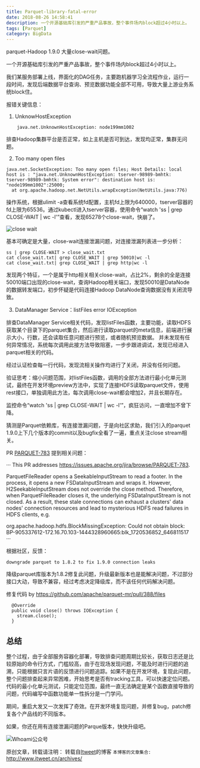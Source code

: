```yaml
---
title: Parquet-library-fatal-error
date: 2018-08-26 14:58:41
description: 一个开源基础库引发的严重产品事故，整个事件场内block超过4小时以上。
tags: [Parquet]
category: BigData
---
```


parquet-Hadoop 1.9.0 大量close-wait问题。

一个开源基础库引发的严重产品事故，整个事件场内block超过4小时以上。

我们某服务部署上线，界面化的DAG任务，主要跑机器学习全流程作业，运行一段时间，发现后端数据平台查询、预览数据功能全部不可用，导致大量上游业务系统block住。

报错关键信息：

1. UnknowHostException

```
    java.net.UnknownHostException: node199mm1002
```

排查Hadoop集群平台是否正常，如上主机是否可到达，发现均正常，集群无问题。

2. Too many open files

```
java.net.SocketException: Too many open files; Host Details: local host is : "java.net.UnknownHostException: tserver-98989-bmhtk: tserver-98989-bmhtk: System error": destination host is: "node199mm1002":25000; 
  at org.apache.hadoop.net.NetUtils.wrapException(NetUtils.java:776)
```

操作系统，根据ulimit -a查看系统fd配置，主机fd上限为640000，tserver容器的fd上限为65536。通过kubectl进入tserver容器，使用命令“watch 'ss | grep CLOSE-WAIT | wc -l'”查看，发现65278个close-wait，快崩了。

![close wait](https://www.itweet.cn/screenshots/close-wait.png)

基本可确定是大量，close-wait连接泄漏问题，对连接泄漏列表进一步分析：

```
ss | grep CLOSE-WAIT > close_wait.txt
cat close_wait.txt| grep CLOSE_WAIT | grep 50010|wc -l
cat close_wait.txt| grep CLOSE_WAIT | grep http|wc -l
```

发现两个特征，一个是属于http相关相关close-wait，占比2%，剩余的全是连接50010端口出现的close-wait，查询Hadoop相关端口，发现50010是DataNode的数据转发端口，初步怀疑是代码连接Hadoop DataNode查询数据没有关闭流导致。

3. DataManager Service：listFiles error IOException  

排查DataManager Service相关代码，发现listFiles函数，主要功能，读取HDFS获取某个目录下的parquet集合，然后进行读取parquet的meta信息，前端进行展示大小，行数，还会读取任意问题进行预览，或者随机预览数据。
并未发现有任何异常情况，系统每次调用此接方法导致阻塞，一步步跟进调试，发现已经进入parquet相关的代码。

经过认证检查每一行代码，发现流相关操作均进行了关闭，并没有任何问题。

验证思考：缩小问题范围，对listFiles函数，调用的全部方法进行最小化单元测试，最终在开发环境preview方法中，实现了连接HDFS读取parquet文件，使用rest接口，单独调用此方法，每次调用close-wait都会增加2，并且长期存在。

监控命令“watch 'ss | grep CLOSE-WAIT | wc -l'”，疯狂访问，一直增加不曾下降。

猜测是Parquet依赖库，有连接泄漏问题，于是向社区求助，我们引入的parquet 1.9.0上下几个版本的commit以及bugfix全看了一遍，重点关注close stream相关。

PR [PARQUET-783](https://github.com/apache/parquet-mr/pull/388) 提到相关问题：

···
This PR addresses https://issues.apache.org/jira/browse/PARQUET-783.

ParquetFileReader opens a SeekableInputStream to read a footer. In the process, it opens a new FSDataInputStream and wraps it. However, H2SeekableInputStream does not override the close method. Therefore, when ParquetFileReader closes it, the underlying FSDataInputStream is not closed. As a result, these stale connections can exhaust a clusters' data nodes' connection resources and lead to mysterious HDFS read failures in HDFS clients, e.g.

org.apache.hadoop.hdfs.BlockMissingException: Could not obtain block: BP-905337612-172.16.70.103-1444328960665:blk_1720536852_646811517
···

根据社区，反馈：

```
downgrade parquet to 1.8.2 to fix 1.9.0 connection leaks
```

降级parquet库版本为1.8.2修复此问题，升级最新版本也是能解决问题，不过部分接口大动，导致不兼容，经过考虑决定降级库，而不该任何代码解决问题。

修复代码 by https://github.com/apache/parquet-mr/pull/388/files

```
  @Override
  public void close() throws IOException {
    stream.close();
  }
```

## 总结

整个过程，由于全部服务容器化部署，导致排查问题周期比较长，获取日志还是比较原始的命令行方式，门槛较高，由于在现场发现问题，不能及时进行问题的追溯，只能根据只言片语的反馈进行问题追踪。如果不是在开发环境，复现此问题，整个问题排查起来异常困难，开始思考是否有tracking工具，可以快速定位问题。代码的最小化单元测试，只能定位范围，最终一直无法确定是某个函数直接导致的问题，代码编写中函数功能单一性拆分是一门学问。

期间，重启大发又一次发挥了奇效。在开发环境复现问题，并修复bug，patch修复各个产品线的不同版本。

如果，你还在用有连接泄漏问题的Parque版本，快快升级吧。

![Whoami公众号](https://github.com/itweet/labs/raw/master/common/img/weixin_public.gif)

原创文章，转载请注明： 转载自[Itweet](http://www.itweet.cn)的博客
`本博客的文章集合:` http://www.itweet.cn/archives/